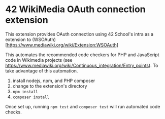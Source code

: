 # 42 WikiMedia OAuth connection extension

This extension provides OAuth connection using 42 School's intra as a extension to
(WSOAuth)[https://www.mediawiki.org/wiki/Extension:WSOAuth]

This automates the recommended code checkers for PHP and JavaScript code in Wikimedia projects
(see https://www.mediawiki.org/wiki/Continuous_integration/Entry_points).
To take advantage of this automation.

1. install nodejs, npm, and PHP composer
2. change to the extension's directory
3. `npm install`
4. `composer install`

Once set up, running `npm test` and `composer test` will run automated code checks.
